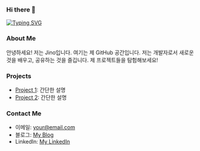 ### Hi there 👋

[![Typing SVG](https://readme-typing-svg.demolab.com?font=Fira+Code&weight=600&size=60&pause=3000&color=22ABF7&background=2D2D2D00&center=true&vCenter=true&multiline=true&random=false&width=1000&height=100&lines=Welcome+to+Jino's+Github)](https://git.io/typing-svg)

### About Me

안녕하세요! 저는 Jino입니다. 여기는 제 GitHub 공간입니다. 저는 개발자로서 새로운 것을 배우고, 공유하는 것을 즐깁니다. 제 프로젝트들을 탐험해보세요!

### Projects

- [Project 1](link-to-project1): 간단한 설명
- [Project 2](link-to-project2): 간단한 설명

### Contact Me

- 이메일: your@email.com
- 블로그: [My Blog](link-to-blog)
- LinkedIn: [My LinkedIn](link-to-linkedin)
